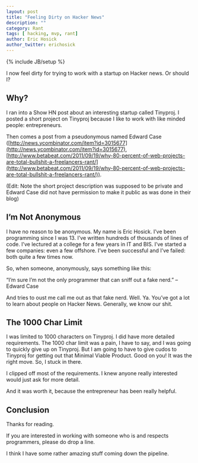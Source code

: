 ```yaml
---
layout: post
title: "Feeling Dirty on Hacker News"
description: ""
category: Rant
tags: [ hacking, mvp, rant]
author: Eric Hosick
author_twitter: erichosick
---
```

{% include JB/setup %}

I now feel dirty for trying to work with a startup on Hacker news. Or should I?

## Why?

I ran into a Show HN post about an interesting startup called Tinyproj. I posted a short project on Tinyproj because I like to work with like minded people: entrepreneurs.

Then comes a post from a pseudonymous named Edward Case ([http://news.ycombinator.com/item?id=3015677](http://news.ycombinator.com/item?id=3015677), [http://www.betabeat.com/2011/09/19/why-80-percent-of-web-projects-are-total-bullshit-a-freelancers-rant/](http://www.betabeat.com/2011/09/19/why-80-percent-of-web-projects-are-total-bullshit-a-freelancers-rant/)).

(Edit: Note the short project description was supposed to be private and Edward Case did not have permission to make it public as was done in their blog)

## I’m Not Anonymous

I have no reason to be anonymous. My name is Eric Hosick. I’ve been programming since I was 13. I’ve written hundreds of thousands of lines of code. I’ve lectured at a college for a few years in IT and BIS. I’ve started a few companies: even a few offshore. I’ve been successful and I’ve failed: both quite a few times now.

So, when someone, anonymously, says something like this:

“I’m sure I’m not the only programmer that can sniff out a fake nerd.” – Edward Case
  
And tries to oust me call me out as that fake nerd. Well. Ya. You’ve got a lot to learn about people on Hacker News. Generally, we know our shit.

## The 1000 Char Limit

I was limited to 1000 characters on Tinyproj. I did have more detailed requirements. The 1000 char limit was a pain, I have to say, and I was going to quickly give up on Tinyproj. But I am going to have to give cudos to Tinyproj for getting out that Minimal Viable Product. Good on you! It was the right move. So, I stuck in there.

I clipped off most of the requirements. I knew anyone really interested would just ask for more detail.

And it was worth it, because the entrepreneur has been really helpful.

## Conclusion

Thanks for reading.

If you are interested in working with someone who is and respects programmers, please do drop a line.

I think I have some rather amazing stuff coming down the pipeline.
